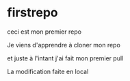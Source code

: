 # firstrepo

ceci est mon premier repo

Je viens d'apprendre à cloner mon repo

et juste à l'intant j'ai fait mon premier pull

La modification faite en local



